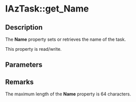 # IAzTask::get_Name

## Description

The **Name** property sets or retrieves the name of the task.

This property is read/write.

## Parameters

## Remarks

The maximum length of the **Name** property is 64 characters.